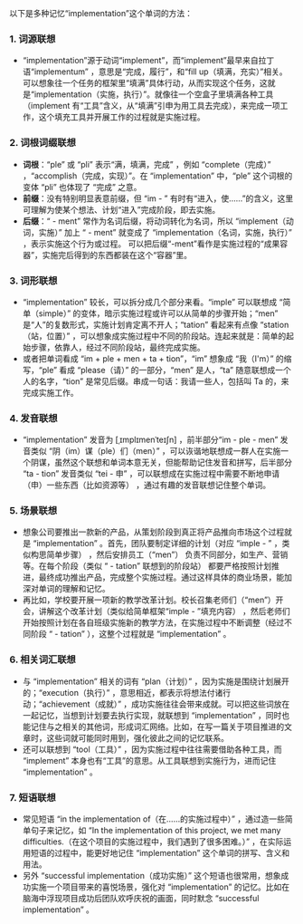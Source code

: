 以下是多种记忆“implementation”这个单词的方法：

### 1. 词源联想
 - “implementation”源于动词“implement”，而“implement”最早来自拉丁语“implementum” ，意思是“完成，履行”，和“fill up（填满，充实）”相关。可以想象往一个任务的框架里“填满”具体行动，从而实现这个任务，这就是“implementation（实施，执行）”。就像往一个空盒子里填满各种工具（implement 有“工具”含义，从“填满”引申为用工具去完成），来完成一项工作，这个填充工具并开展工作的过程就是实施过程。

### 2. 词根词缀联想
 - **词根**：“ple” 或 “pli” 表示“满，填满，完成” ，例如 “complete（完成）” ，“accomplish（完成，实现）”。在 “implementation” 中，“ple” 这个词根的变体 “pli” 也体现了 “完成” 之意。
 - **前缀**：没有特别明显表意前缀，但 “im - ” 有时有“进入，使……”的含义，这里可理解为使某个想法、计划“进入”完成阶段，即去实施。
 - **后缀**：“ - ment” 常作为名词后缀，将动词转化为名词，所以 “implement（动词，实施）” 加上 “ - ment” 就变成了 “implementation（名词，实施，执行）” ，表示实施这个行为或过程。 可以把后缀“-ment”看作是实施过程的“成果容器”，实施完后得到的东西都装在这个“容器”里。

### 3. 词形联想
 - “implementation” 较长，可以拆分成几个部分来看。“imple” 可以联想成 “简单（simple）” 的变体，暗示实施过程或许可以从简单的步骤开始；“men” 是“人”的复数形式，实施计划肯定离不开人；“tation” 看起来有点像 “station（站，位置）” ，可以想象成实施过程中不同的阶段站。连起来就是：简单的起始步骤，依靠人，经过不同阶段站，最终完成实施。
 - 或者把单词看成 “im + ple + men + ta + tion”，“im” 想象成 “我（I'm）” 的缩写，“ple” 看成 “please（请）” 的一部分，“men” 是人，“ta” 随意联想成一个人的名字，“tion” 是常见后缀。串成一句话：我请一些人，包括叫 Ta 的，来完成实施工作。

### 4. 发音联想
 - “implementation” 发音为 [ˌɪmplɪmenˈteɪʃn] ，前半部分“im - ple - men” 发音类似 “阴（im）谋（ple）们（men）” ，可以诙谐地联想成一群人在实施一个阴谋，虽然这个联想和单词本意无关，但能帮助记住发音和拼写，后半部分 “ta - tion” 发音类似 “tei - 申” ，可以联想成在实施过程中需要不断地申请（申）一些东西（比如资源等） ，通过有趣的发音联想记住整个单词。

### 5. 场景联想
 - 想象公司要推出一款新的产品，从策划阶段到真正将产品推向市场这个过程就是 “implementation” 。首先，团队要制定详细的计划（对应 “imple - ” ，类似构思简单步骤） ，然后安排员工（“men”） 负责不同部分，如生产、营销等。在每个阶段（类似 “ - tation” 联想到的阶段站） 都要严格按照计划推进，最终成功推出产品，完成整个实施过程。通过这样具体的商业场景，能加深对单词的理解和记忆。
 - 再比如，学校要开展一项新的教学改革计划。校长召集老师们（“men”）开会，讲解这个改革计划（类似给简单框架“imple - ”填充内容） ，然后老师们开始按照计划在各自班级实施新的教学方法，在实施过程中不断调整（经过不同阶段 “ - tation” ），这整个过程就是 “implementation” 。

### 6. 相关词汇联想
 - 与 “implementation” 相关的词有 “plan（计划）” ，因为实施是围绕计划展开的；“execution（执行）” ，意思相近，都表示将想法付诸行动；“achievement（成就）” ，成功实施往往会带来成就。可以把这些词放在一起记忆，当想到计划要去执行实现，就联想到 “implementation” ，同时也能记住与之相关的其他词，形成词汇网络。比如，在写一篇关于项目推进的文章时，这些词就可能同时用到，强化彼此之间的记忆联系。
 - 还可以联想到 “tool（工具）” ，因为实施过程中往往需要借助各种工具，而 “implement” 本身也有“工具”的意思。从工具联想到实施行为，进而记住 “implementation” 。

### 7. 短语联想
 - 常见短语 “in the implementation of（在……的实施过程中）” ，通过造一些简单句子来记忆，如 “In the implementation of this project, we met many difficulties.（在这个项目的实施过程中，我们遇到了很多困难。）” ，在实际运用短语的过程中，能更好地记住 “implementation” 这个单词的拼写、含义和用法。
 - 另外 “successful implementation（成功实施）” 这个短语也很常用，想象成功实施一个项目带来的喜悦场景，强化对 “implementation” 的记忆。比如在脑海中浮现项目成功后团队欢呼庆祝的画面，同时默念 “successful implementation” 。 